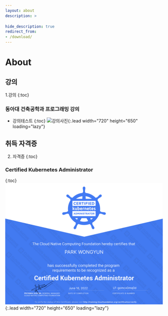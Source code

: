 ```yaml
---
layout: about
description: >

hide_description: true
redirect_from:
- /download/
---
```


# About

<!--author-->

## 강의
1.강의
{:toc}
### 동아대 건축공학과 프로그래밍 강의
* 강의테스트
{:toc}
![강의사진](/assets/img/blog/lecture.png){:.lead width="720" height="650" loading="lazy"}
## 취득 자격증
2. 자격증
{:toc}
### Certified Kubernetes Administrator
{:toc}
![cka](/assets/img/blog/cka.PNG){:.lead width="720" height="650" loading="lazy"}
